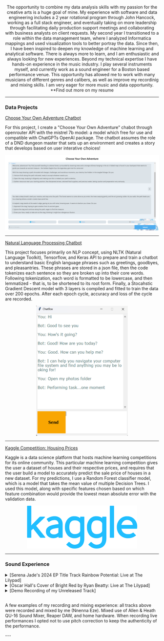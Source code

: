 <p align=center>The opportunity to combine my data analysis skills with my passion for the creative arts is a huge goal of mine. My experience with software and data engineering includes a 2 year rotational program through John Hancock, working as a full stack engineer, and eventually taking on more leadership through facilitating daily production support meetings and collaborating with business analysts on client requests. My second year I transitioned to a role within the data management team, where I analyzed Informatica mappings and used visualization tools to better portray the data. Since then, I have been inspired to deepen my knowledge of machine learning and analytical software. There is always more to learn, and I am enthusiastic and always looking for new experiences. Beyond my technical expertise I have hands-on experience in the music industry. I play several instruments myself, and currently work as a sound engineer for a Boston based performance venue. This opportunity has allowed me to work with many musicians of different genres and calibers, as well as improve my recordinig and mixing skills. I am very eager for more music and data opportunity. **Find out more on my resume</p>

---

### Data Projects 


[Choose Your Own Adventure Chatbot](/sample_page)

For this project, I create a "Choose Your Own Adventure" chabot through openrouter API with the mistrel 7b model: a model which free for use and compatible with ChatGPTs OpenAI package. The chatbot assumes the role of a DND dungeon master that sets up an environment and creates a story that develops based on user interative choices! 

<img src="images/cyoa_chatsc.png?raw=true"/>

---
[Natural Language Processing Chatbot](/sample2_page)

This project focuses primarily on NLP concept, using NLTK (Natural Language Toolkit), Tensorflow, and Keras API to prepare and train a chatbot to understand basic English language phrases such as greetings, goodbyes, and pleasantries. These phrases are stored in a json file, then the code tokenizes each sentence so they are broken up into their core words. Following tokenization, each word is formatted to be lowercase, and then lemmatized - that is, to be shortened to its root form. Finally, a Stocahstic Gradient Descent model with 3 layers is compiled and fitted to train the data over 200 epochs. After each epoch cycle, accuracy and loss of the cycle are recorded.  

<p align="center">
  <img src="images/nltk_chatsc5.png?raw=true" height="425" width="300">
</p>

---
[Kaggle Competition: Housing Prices](/sample3_page)

Kaggle is a data science platform that hosts machine learning competitions for its online community. This particular machine learning competition gives the user a dataset of houses and their respective prices, and requires that the user build a model to accurately predict the sale price of houses in a new dataset. For my predictions, I use a Random Forest classifier model, which is a model that takes the mean value of multiple Decision Trees. I used this model, along with specific features chosen based on which feature combination would provide the lowest mean absolute error with the validation data. 

<p align="center">
  <img src="images/kaggle.png?raw=true"/>
</p>

---

### Sound Experience

<details>
  <summary>[Serena Jade's 2024 EP Title Track Rainbow Potential: Live at The Lilypad]</summary>
  
<video width="320" height="240" controls loop="" muted="" autoplay="" playsinline="">
  <source src="https://github.com/nnennaeze07/nnennaeze07.github.io/raw/refs/heads/master/pdf/SerenaJade_May19.mp4">
</video>

https://github.com/user-attachments/assets/d7b11cf3-98e0-40e1-a581-d0fc6214525e


  Includes Serena Jade (main vocalist), two background vocalists, bass and acoustic guitar, drums, and flute. Two additionals condenser mics were set up to pick up audience and any quieter sounds around the stage. Recorded on Allen & Heath QU-16 Sound Mixer, mixed using Reaper DAW
</details>
<details>
  <summary>[Oscar Hall's Cover of Bright Red by Ryan Beatty: Live at The Lilypad]</summary>
  

https://github.com/user-attachments/assets/c9093640-806a-46e6-98c9-f89dbf0d41e2


  Includes Oscar Hall (main vocalist), three background vocalists, two electric guitars, acoustic guitar, drums, and backing track from laptop computer. Two additional condenser mics were set up to pick up audience and any quieter sounds around the stage. Recorded on Allen & Heath QU-16 Mixer, mixed using Reaper DAW.
</details>
<details>
  <summary>
    [Demo Recording of my Unreleased Track]
  </summary>

  
https://github.com/user-attachments/assets/5b1d0539-9df7-4617-9817-9f215a53727e

  
  Includes myself on main vocals and background harmonies, two acoustic guitar melodies, and Roland TR-808 Rythm Composer. Recorded using Android smartphone microphone, mixed using Reaper DAW.  
</details>
<!--  [Sample Recording of my cover of Something by Someone](http://example.com/) -->
<br>
  <p>A few examples of my recording and mixing experience: all tracks above were recorded and mixed by me (Nnenna Eze). Mixed use of Allen & Heath QU-16 Sound Mixer, Reaper DAW, and home hardware. When recording live performances I opted not to use pitch correction to keep the authenticity of the performance. </p>
---
